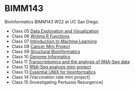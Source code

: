 # BIMM143
Bioinformatics BIMM143 W22 at UC San Diego.

- Class 05 [Data Exploration and Visualization](https://github.com/arifon134340/BIMM143/blob/main/class05/class05.pdf)
- Class 06 [Writing R Functions](https://github.com/arifon134340/BIMM143/blob/main/class06/class06.pdf)
- Class 07 [Introduction to Machine Learning](https://github.com/arifon134340/BIMM143/blob/main/class07/class7.pdf)
- Class 08 [Cancer Mini Project](https://github.com/arifon134340/BIMM143/blob/main/class08/class8-Mini-Project.pdf)
- Class 09 [Structural Bioinformatics](https://github.com/arifon134340/BIMM143/blob/main/class09/class9.pdf)
- Class 10 [Genome Informatics](https://github.com/arifon134340/BIMM143/blob/main/class10/class10.pdf)
- Class 11 [Transcriptomics and the analysis of RNA-Seq data](https://github.com/arifon134340/BIMM143/blob/main/class11/class11.pdf)
- Class 12 [RNA-Seq analysis mini-project](https://github.com/arifon134340/BIMM143/blob/main/class12/class12.pdf)
- Class 13 [Essential UNIX for bioinformatics](https://github.com/arifon134340/BIMM143/blob/main/class13/Zebrafish-UNIX.pdf)
- Class 14 [Vaccination rate mini project]
- Class 15 [Investigating Pertussis Resurgence]

